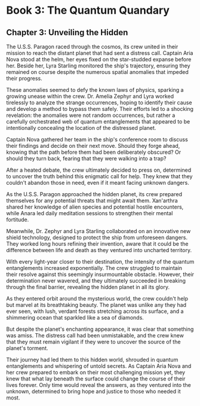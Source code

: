 # Book 3: The Quantum Quandary
## Chapter 3: Unveiling the Hidden

The U.S.S. Paragon raced through the cosmos, its crew united in their mission to reach the distant planet that had sent a distress call. Captain Aria Nova stood at the helm, her eyes fixed on the star-studded expanse before her. Beside her, Lyra Starling monitored the ship's trajectory, ensuring they remained on course despite the numerous spatial anomalies that impeded their progress.

These anomalies seemed to defy the known laws of physics, sparking a growing unease within the crew. Dr. Amelia Zephyr and Lyra worked tirelessly to analyze the strange occurrences, hoping to identify their cause and develop a method to bypass them safely. Their efforts led to a shocking revelation: the anomalies were not random occurrences, but rather a carefully orchestrated web of quantum entanglements that appeared to be intentionally concealing the location of the distressed planet.

Captain Nova gathered her team in the ship's conference room to discuss their findings and decide on their next move. Should they forge ahead, knowing that the path before them had been deliberately obscured? Or should they turn back, fearing that they were walking into a trap?

After a heated debate, the crew ultimately decided to press on, determined to uncover the truth behind this enigmatic call for help. They knew that they couldn't abandon those in need, even if it meant facing unknown dangers.

As the U.S.S. Paragon approached the hidden planet, its crew prepared themselves for any potential threats that might await them. Xan'arthra shared her knowledge of alien species and potential hostile encounters, while Anara led daily meditation sessions to strengthen their mental fortitude.

Meanwhile, Dr. Zephyr and Lyra Starling collaborated on an innovative new shield technology, designed to protect the ship from unforeseen dangers. They worked long hours refining their invention, aware that it could be the difference between life and death as they ventured into uncharted territory.

With every light-year closer to their destination, the intensity of the quantum entanglements increased exponentially. The crew struggled to maintain their resolve against this seemingly insurmountable obstacle. However, their determination never wavered, and they ultimately succeeded in breaking through the final barrier, revealing the hidden planet in all its glory.

As they entered orbit around the mysterious world, the crew couldn't help but marvel at its breathtaking beauty. The planet was unlike any they had ever seen, with lush, verdant forests stretching across its surface, and a shimmering ocean that sparkled like a sea of diamonds.

But despite the planet's enchanting appearance, it was clear that something was amiss. The distress call had been unmistakable, and the crew knew that they must remain vigilant if they were to uncover the source of the planet's torment.

Their journey had led them to this hidden world, shrouded in quantum entanglements and whispering of untold secrets. As Captain Aria Nova and her crew prepared to embark on their most challenging mission yet, they knew that what lay beneath the surface could change the course of their lives forever. Only time would reveal the answers, as they ventured into the unknown, determined to bring hope and justice to those who needed it most.